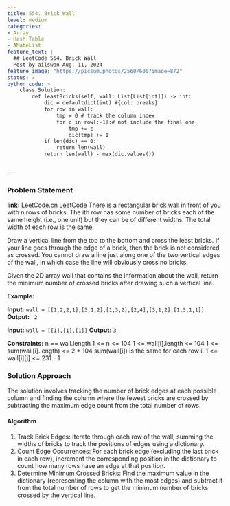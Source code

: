 ```yaml
---
title: 554. Brick Wall
level: medium
categories:
- Array
- Hash Table
- AMateList
feature_text: |
  ## LeetCode 554. Brick Wall
  Post by ailswan Aug. 11, 2024
feature_image: "https://picsum.photos/2560/600?image=872"
status: ★
python_code: >
    class Solution:
        def leastBricks(self, wall: List[List[int]]) -> int:
            dic = defaultdict(int) #{col: breaks}
            for row in wall:
                tmp = 0 # track the column index
                for c in row[:-1]:# not include the final one 
                    tmp += c
                    dic[tmp] += 1
            if len(dic) == 0:
                return len(wall)
            return len(wall) - max(dic.values())


---
```


### Problem Statement
**link:**
[LeetCode.cn](https://leetcode.cn/problems/brick-wall/)
[LeetCode](https://leetcode.com/brick-wall/)
There is a rectangular brick wall in front of you with n rows of bricks. The ith row has some number of bricks each of the same height (i.e., one unit) but they can be of different widths. The total width of each row is the same.

Draw a vertical line from the top to the bottom and cross the least bricks. If your line goes through the edge of a brick, then the brick is not considered as crossed. You cannot draw a line just along one of the two vertical edges of the wall, in which case the line will obviously cross no bricks.

Given the 2D array wall that contains the information about the wall, return the minimum number of crossed bricks after drawing such a vertical line.

**Example:**

**Input:** `wall = [[1,2,2,1],[3,1,2],[1,3,2],[2,4],[3,1,2],[1,3,1,1]]`
**Output:** ` 2`

**Input:** `wall = [[1],[1],[1]]`
**Output:** `3`

**Constraints:**
n == wall.length
1 <= n <= 104
1 <= wall[i].length <= 104
1 <= sum(wall[i].length) <= 2 * 104
sum(wall[i]) is the same for each row i.
1 <= wall[i][j] <= 231 - 1
 
### Solution Approach
The solution involves tracking the number of brick edges at each possible column and finding the column where the fewest bricks are crossed by subtracting the maximum edge count from the total number of rows.

#### Algorithm
1. Track Brick Edges: Iterate through each row of the wall, summing the widths of bricks to track the positions of edges using a dictionary.
2. Count Edge Occurrences: For each brick edge (excluding the last brick in each row), increment the corresponding position in the dictionary to count how many rows have an edge at that position.
3. Determine Minimum Crossed Bricks: Find the maximum value in the dictionary (representing the column with the most edges) and subtract it from the total number of rows to get the minimum number of bricks crossed by the vertical line.